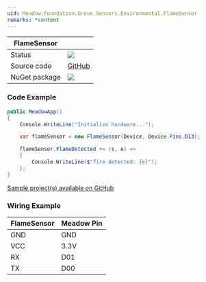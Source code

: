 ```yaml
---
uid: Meadow.Foundation.Grove.Sensors.Environmental.FlameSensor
remarks: *content
---
```


| FlameSensor | |
|--------|--------|
| Status | <img src="https://img.shields.io/badge/Working-brightgreen"/> |
| Source code | [GitHub](https://github.com/WildernessLabs/Meadow.Foundation.Grove/tree/main/Source/FlameSensor) |
| NuGet package | <a href="https://www.nuget.org/packages/Meadow.Foundation.Grove.Sensors.Environmental.FlameSensor/" target="_blank"><img src="https://img.shields.io/nuget/v/Meadow.Foundation.Grove.Sensors.Environmental.FlameSensor.svg?label=Meadow.Foundation.Grove.Sensors.Environmental.FlameSensor" /></a> |

### Code Example

```csharp
public MeadowApp()
{
    Console.WriteLine("Initialize hardware...");

    var flameSensor = new FlameSensor(Device, Device.Pins.D13);

    flameSensor.FlameDetected += (s, e) => 
    { 
        Console.WriteLine($"fire detected: {e}"); 
    };
}

```

[Sample project(s) available on GitHub](https://github.com/WildernessLabs/Meadow.Foundation.Grove/tree/main/Source/FlameSensor)

### Wiring Example

| FlameSensor | Meadow Pin |
|--------|------------|
| GND    | GND        |
| VCC    | 3.3V       |
| RX     | D01        |
| TX     | D00        |


















